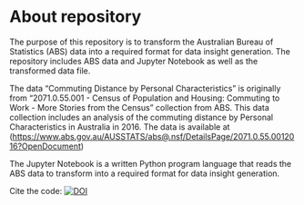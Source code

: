 # About repository

The purpose of this repository is to transform the Australian Bureau of Statistics (ABS) data into a required format for data insight generation. The repository includes ABS data and Jupyter Notebook as well as the transformed data file.

The data “Commuting Distance by Personal Characteristics” is originally from “2071.0.55.001 - Census of Population and Housing: Commuting to Work - More Stories from the Census”  collection from ABS. This data collection includes an analysis of the commuting distance by Personal Characteristics in Australia in 2016.  The data is available at (https://www.abs.gov.au/AUSSTATS/abs@.nsf/DetailsPage/2071.0.55.0012016?OpenDocument)

The Jupyter Notebook is a written Python program language that reads the ABS data to transform into a required format for data insight generation.


Cite the code: [![DOI](https://zenodo.org/badge/360403162.svg)](https://zenodo.org/badge/latestdoi/360403162)